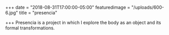 +++
date = "2018-08-31T17:00:00-05:00"
featuredimage = "/uploads/600-6.jpg"
title = "presencia"

+++
Presencia is a project in which I explore the body as an object and its formal transformations.